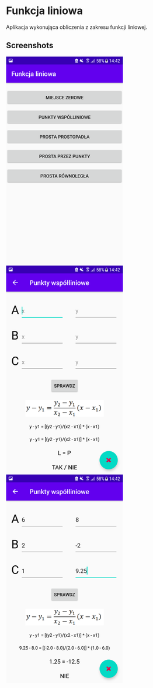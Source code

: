 # Funkcja liniowa
Aplikacja wykonująca obliczenia z zakresu funkcji liniowej.

## Screenshots
<img src="https://github.com/JediSebas/Funkcja_liniowa/blob/master/screen1.png"
  alt="Screen 1"
  style="float: left; margin-right: 10px;"
  width="320" />
<img src="https://github.com/JediSebas/Funkcja_liniowa/blob/master/screen2.png"
  alt="Screen 2"
  style="float: left; margin-right: 10px;"
  width="320" />
<img src="https://github.com/JediSebas/Funkcja_liniowa/blob/master/screen3.png"
  alt="Screen 3"
  style="float: left; margin-right: 10px;"
  width="320" />
